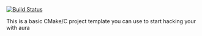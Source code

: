 [![Build Status](https://jenkins.ncrmnt.org/job/GithubCI/job/aura-example/badge/icon)](https://jenkins.ncrmnt.org/job/GithubCI/job/aura-example/)

This is a basic CMake/C project template you can use to start hacking your with aura
